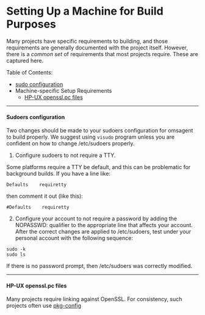 # Setting Up a Machine for Build Purposes

Many projects have specific requirements to building, and those
requirements are generally documented with the project itself.
However, there is a *common set* of requirements that most projects
require. These are captured here.

Table of Contents:

* [sudo configuration](#sudoers-configuration)
* Machine-specific Setup Requirements
  * [HP-UX openssl.pc files](#hp-ux-openssl.pc-files)

-----

#### Sudoers configuration

Two changes should be made to your sudoers configuration for omsagent
to build properly. We suggest using ```visudo``` program unless you
are confident on how to change /etc/sudoers properly.

1. Configure sudoers to not require a TTY.

 Some platforms require a TTY be default, and this can be problematic for
 background builds. If you have a line like:

 ```Defaults    requiretty```

 then comment it out (like this):

 ```#Defaults    requiretty```

2. Configure your account to not require a password by adding the
NOPASSWD: qualifier to the appropriate line that affects your
account. After the correct changes are applied to /etc/sudoers, test
under your personal account with the following sequence:

 ```shell
 sudo -k
 sudo ls
 ```

 If there is no password prompt, then /etc/sudoers was correctly modified.

-----

#### HP-UX openssl.pc files

Many projects require linking against OpenSSL. For consistency, such
projects often use [pkg-config](https://en.wikipedia.org/wiki/Pkg-config)
